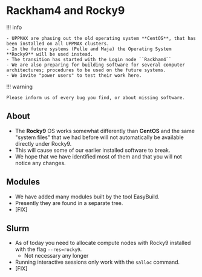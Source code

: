 # Rackham4 and Rocky9

!!! info

    - UPPMAX are phasing out the old operating system **CentOS**, that has been installed on all UPPMAX clusters.
    - In the future systems (Pelle and Maja) the Operating System **Rocky9** will be used instead.
    - The transition has started with the Login node ``Rackham4``
    - We are also preparing for building software for several computer architectures; procedures to be used on the future systems.
    - We invite "power users" to test their work here.

!!! warning

    Please inform us of every bug you find, or about missing software.

## About

- The **Rocky9** OS works somewhat differently than **CentOS** and the same "system files" that we had before will not automatically be available directly under Rocky9.
- This will cause some of our earlier installed software to break.
- We hope that we have identified most of them and that you will not notice any changes.

## Modules

- We have added many modules built by the tool EasyBuild.
- Presently they are found in a separate tree.
- [FIX]

## Slurm

- As of today you need to allocate compute nodes with Rocky9 installed with the flag `--res=rocky9`.
    - Not necessary any longer
- Running interactive sessions only work with the `salloc` command.
- [FIX]

